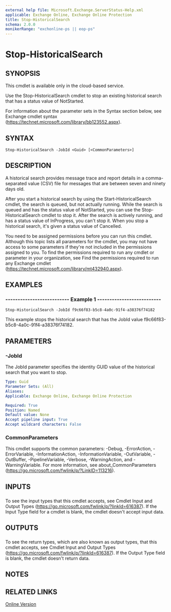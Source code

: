 ```yaml
---
external help file: Microsoft.Exchange.ServerStatus-Help.xml
applicable: Exchange Online, Exchange Online Protection
title: Stop-HistoricalSearch
schema: 2.0.0
monikerRange: "exchonline-ps || eop-ps"
---
```


# Stop-HistoricalSearch

## SYNOPSIS
This cmdlet is available only in the cloud-based service.

Use the Stop-HistoricalSearch cmdlet to stop an existing historical search that has a status value of NotStarted.

For information about the parameter sets in the Syntax section below, see Exchange cmdlet syntax (https://technet.microsoft.com/library/bb123552.aspx).

## SYNTAX

```
Stop-HistoricalSearch -JobId <Guid> [<CommonParameters>]
```

## DESCRIPTION
A historical search provides message trace and report details in a comma-separated value (CSV) file for messages that are between seven and ninety days old.

After you start a historical search by using the Start-HistoricalSearch cmdlet, the search is queued, but not actually running. While the search is queued and has the status value of NotStarted, you can use the Stop-HistoricalSearch cmdlet to stop it. After the search is actively running, and has a status value of InProgress, you can't stop it. When you stop a historical search, it's given a status value of Cancelled.

You need to be assigned permissions before you can run this cmdlet. Although this topic lists all parameters for the cmdlet, you may not have access to some parameters if they're not included in the permissions assigned to you. To find the permissions required to run any cmdlet or parameter in your organization, see Find the permissions required to run any Exchange cmdlet (https://technet.microsoft.com/library/mt432940.aspx).

## EXAMPLES

### -------------------------- Example 1 --------------------------
```
Stop-HistoricalSearch -JobId f9c66f83-b5c8-4a0c-91f4-a38376f74182
```

This example stops the historical search that has the JobId value f9c66f83-b5c8-4a0c-91f4-a38376f74182.

## PARAMETERS

### -JobId
The JobId parameter specifies the identity GUID value of the historical search that you want to stop.

```yaml
Type: Guid
Parameter Sets: (All)
Aliases:
Applicable: Exchange Online, Exchange Online Protection

Required: True
Position: Named
Default value: None
Accept pipeline input: True
Accept wildcard characters: False
```

### CommonParameters
This cmdlet supports the common parameters: -Debug, -ErrorAction, -ErrorVariable, -InformationAction, -InformationVariable, -OutVariable, -OutBuffer, -PipelineVariable, -Verbose, -WarningAction, and -WarningVariable. For more information, see about_CommonParameters (https://go.microsoft.com/fwlink/p/?LinkID=113216).

## INPUTS

###  
To see the input types that this cmdlet accepts, see Cmdlet Input and Output Types (https://go.microsoft.com/fwlink/p/?linkId=616387). If the Input Type field for a cmdlet is blank, the cmdlet doesn't accept input data.

## OUTPUTS

###  
To see the return types, which are also known as output types, that this cmdlet accepts, see Cmdlet Input and Output Types (https://go.microsoft.com/fwlink/p/?linkId=616387). If the Output Type field is blank, the cmdlet doesn't return data.

## NOTES

## RELATED LINKS

[Online Version](https://technet.microsoft.com/library/8868372f-842b-417d-acb2-8c08a914a779.aspx)
